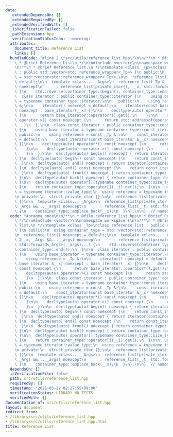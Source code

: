 ```yaml
---
data:
  _extendedDependsOn: []
  _extendedRequiredBy: []
  _extendedVerifiedWith: []
  _isVerificationFailed: false
  _pathExtension: hpp
  _verificationStatusIcon: ':warning:'
  attributes:
    document_title: Reference List
    links: []
  bundledCode: "#line 2 \"src/utils/reference_list.hpp\"\n\n/**\n * @file reference_list.hpp\n\
    \ * @brief Reference List\n */\n\n#include <vector>\n\nnamespace workspace {\n\
    \n/**\n * @brief Reference list.\n */\ntemplate <class _Tp>\nclass reference_list\
    \ : public std::vector<std::reference_wrapper<_Tp>> {\n public:\n  using container_type\
    \ = std::vector<std::reference_wrapper<_Tp>>;\n\n  reference_list() noexcept =\
    \ default;\n\n  template <class... _Args>\n  reference_list(_Tp &__x, _Args &&...__args)\
    \ noexcept\n      : reference_list(private_ctor{}, __x, std::forward<_Args>(__args)...)\
    \ {\n    std::reverse(container_type::begin(), container_type::end());\n  }\n\n\
    \  class iterator : public container_type::iterator {\n    using base_iterator\
    \ = typename container_type::iterator;\n\n   public:\n    using reference = _Tp\
    \ &;\n\n    iterator() noexcept = default;\n    iterator(const base_iterator &__x)\
    \ noexcept : base_iterator(__x) {}\n\n    decltype(auto) operator*() const noexcept\
    \ {\n      return base_iterator::operator*().get();\n    }\n\n    decltype(auto)\
    \ operator->() const noexcept {\n      return std::addressof(operator*());\n \
    \   }\n  };\n\n  class const_iterator : public container_type::const_iterator\
    \ {\n    using base_iterator = typename container_type::const_iterator;\n\n  \
    \ public:\n    using reference = const _Tp &;\n\n    const_iterator() noexcept\
    \ = default;\n    const_iterator(const base_iterator &__x) noexcept : base_iterator(__x)\
    \ {}\n\n    decltype(auto) operator*() const noexcept {\n      return base_iterator::operator*().get();\n\
    \    }\n\n    decltype(auto) operator->() const noexcept {\n      return std::addressof(operator*());\n\
    \    }\n  };\n\n  decltype(auto) begin() noexcept { return iterator(container_type::begin());\
    \ }\n  decltype(auto) begin() const noexcept {\n    return const_iterator(container_type::begin());\n\
    \  }\n\n  decltype(auto) end() noexcept { return iterator(container_type::end());\
    \ }\n  decltype(auto) end() const noexcept {\n    return const_iterator(container_type::end());\n\
    \  }\n\n  decltype(auto) front() noexcept { return container_type::front().get();\
    \ }\n\n  decltype(auto) back() noexcept { return container_type::back().get();\
    \ }\n\n  decltype(auto) operator[](typename container_type::size_type __i) noexcept\
    \ {\n    return container_type::operator[](__i).get();\n  }\n\n  using value_type\
    \ = typename iterator::value_type;\n  using reference = typename iterator::reference;\n\
    \n private:\n  struct private_ctor {};\n\n  reference_list(private_ctor) noexcept\
    \ {}\n\n  template <class... _Args>\n  reference_list(private_ctor __t, _Tp &__x,\
    \ _Args &&...__args) noexcept\n      : reference_list(__t, std::forward<_Args>(__args)...)\
    \ {\n    container_type::emplace_back(__x);\n  }\n};\n\n}  // namespace workspace\n"
  code: "#pragma once\n\n/**\n * @file reference_list.hpp\n * @brief Reference List\n\
    \ */\n\n#include <vector>\n\nnamespace workspace {\n\n/**\n * @brief Reference\
    \ list.\n */\ntemplate <class _Tp>\nclass reference_list : public std::vector<std::reference_wrapper<_Tp>>\
    \ {\n public:\n  using container_type = std::vector<std::reference_wrapper<_Tp>>;\n\
    \n  reference_list() noexcept = default;\n\n  template <class... _Args>\n  reference_list(_Tp\
    \ &__x, _Args &&...__args) noexcept\n      : reference_list(private_ctor{}, __x,\
    \ std::forward<_Args>(__args)...) {\n    std::reverse(container_type::begin(),\
    \ container_type::end());\n  }\n\n  class iterator : public container_type::iterator\
    \ {\n    using base_iterator = typename container_type::iterator;\n\n   public:\n\
    \    using reference = _Tp &;\n\n    iterator() noexcept = default;\n    iterator(const\
    \ base_iterator &__x) noexcept : base_iterator(__x) {}\n\n    decltype(auto) operator*()\
    \ const noexcept {\n      return base_iterator::operator*().get();\n    }\n\n\
    \    decltype(auto) operator->() const noexcept {\n      return std::addressof(operator*());\n\
    \    }\n  };\n\n  class const_iterator : public container_type::const_iterator\
    \ {\n    using base_iterator = typename container_type::const_iterator;\n\n  \
    \ public:\n    using reference = const _Tp &;\n\n    const_iterator() noexcept\
    \ = default;\n    const_iterator(const base_iterator &__x) noexcept : base_iterator(__x)\
    \ {}\n\n    decltype(auto) operator*() const noexcept {\n      return base_iterator::operator*().get();\n\
    \    }\n\n    decltype(auto) operator->() const noexcept {\n      return std::addressof(operator*());\n\
    \    }\n  };\n\n  decltype(auto) begin() noexcept { return iterator(container_type::begin());\
    \ }\n  decltype(auto) begin() const noexcept {\n    return const_iterator(container_type::begin());\n\
    \  }\n\n  decltype(auto) end() noexcept { return iterator(container_type::end());\
    \ }\n  decltype(auto) end() const noexcept {\n    return const_iterator(container_type::end());\n\
    \  }\n\n  decltype(auto) front() noexcept { return container_type::front().get();\
    \ }\n\n  decltype(auto) back() noexcept { return container_type::back().get();\
    \ }\n\n  decltype(auto) operator[](typename container_type::size_type __i) noexcept\
    \ {\n    return container_type::operator[](__i).get();\n  }\n\n  using value_type\
    \ = typename iterator::value_type;\n  using reference = typename iterator::reference;\n\
    \n private:\n  struct private_ctor {};\n\n  reference_list(private_ctor) noexcept\
    \ {}\n\n  template <class... _Args>\n  reference_list(private_ctor __t, _Tp &__x,\
    \ _Args &&...__args) noexcept\n      : reference_list(__t, std::forward<_Args>(__args)...)\
    \ {\n    container_type::emplace_back(__x);\n  }\n};\n\n}  // namespace workspace\n"
  dependsOn: []
  isVerificationFile: false
  path: src/utils/reference_list.hpp
  requiredBy: []
  timestamp: '2021-05-22 02:27:55+09:00'
  verificationStatus: LIBRARY_NO_TESTS
  verifiedWith: []
documentation_of: src/utils/reference_list.hpp
layout: document
redirect_from:
- /library/src/utils/reference_list.hpp
- /library/src/utils/reference_list.hpp.html
title: Reference List
---
```

